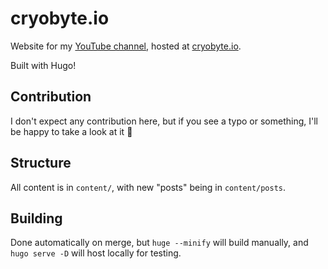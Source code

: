 # cryobyte.io
Website for my [YouTube channel](https://youtube.com/@cryobyte33), hosted at [cryobyte.io](https://cryobyte.io).

Built with Hugo!

## Contribution
I don't expect any contribution here, but if you see a typo or something, I'll be happy to take a look at it 🙂

## Structure
All content is in `content/`, with new "posts" being in `content/posts`.

## Building
Done automatically on merge, but `huge --minify` will build manually, and `hugo serve -D` will host locally for testing.